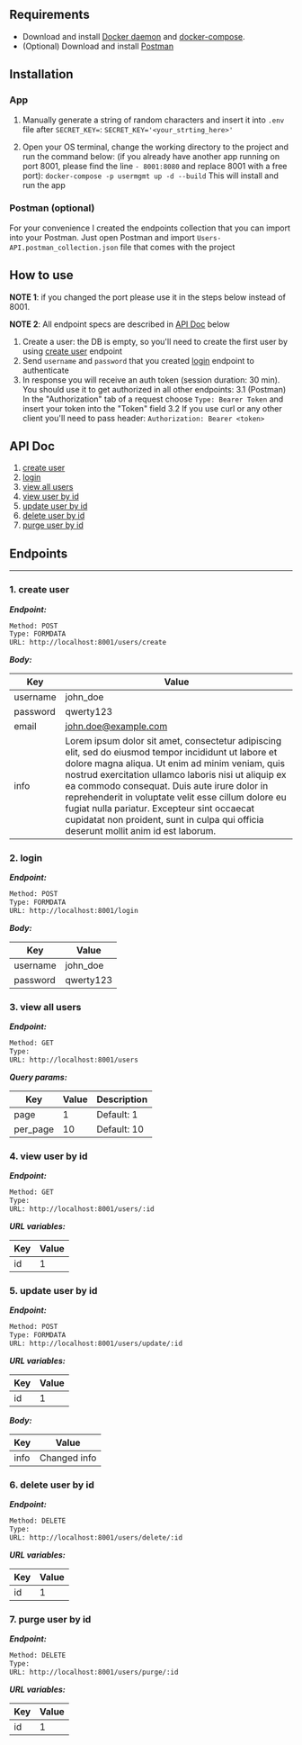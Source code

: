 ## Requirements
- Download and install [Docker daemon](https://docs.docker.com/get-docker/) and [docker-compose](https://docs.docker.com/compose/install/).
- (Optional) Download and install [Postman](https://www.postman.com/downloads/)

## Installation

### App
1. Manually generate a string of random characters and insert it into `.env` file after `SECRET_KEY=`:
`SECRET_KEY='<your_strting_here>'`

1. Open your OS terminal, change the working directory to the project and run the command below:
(if you already have another app running on port 8001, please find the line `- 8001:8080` and replace 8001 with a free port):
`docker-compose -p usermgmt up -d --build`
This will install and run the app

### Postman (optional)
For your convenience I created the endpoints collection that you can import into your Postman. Just open Postman and import `Users-API.postman_collection.json` file that comes with the project
## How to use
__NOTE 1__: if you changed the port please use it in the steps below instead of 8001.

__NOTE 2__: All endpoint specs are described in [API Doc](#api-doc) below

1. Create a user: the DB is empty, so you'll need to create the first user by using [create user](#1-create-user) endpoint
2. Send `username` and `password` that you created [login](#2-login) endpoint to authenticate
3. In response you will receive an auth token (session duration: 30 min). You should use it to get authorized in all other endpoints:
3.1 (Postman) In the "Authorization" tab of a request choose `Type: Bearer Token` and insert your token into the "Token" field
3.2 If you use curl or any other client you'll need to pass header: `Authorization: Bearer <token>`


## API Doc
1. [create user](#1-create-user)
1. [login](#2-login)
1. [view all users](#3-view-all-users)
1. [view user by id](#4-view-user-by-id)
1. [update user by id](#5-update-user-by-id)
1. [delete user by id](#6-delete-user-by-id)
1. [purge user by id](#7-purge-user-by-id)



## Endpoints
--------
### 1. create user

***Endpoint:***

```bash
Method: POST
Type: FORMDATA
URL: http://localhost:8001/users/create
```

***Body:***

| Key | Value |
| --- | ------|
| username | john_doe |
| password | qwerty123 |
| email | john.doe@example.com |
| info | Lorem ipsum dolor sit amet, consectetur adipiscing elit, sed do eiusmod tempor incididunt ut labore et dolore magna aliqua. Ut enim ad minim veniam, quis nostrud exercitation ullamco laboris nisi ut aliquip ex ea commodo consequat. Duis aute irure dolor in reprehenderit in voluptate velit esse cillum dolore eu fugiat nulla pariatur. Excepteur sint occaecat cupidatat non proident, sunt in culpa qui officia deserunt mollit anim id est laborum. |

### 2. login

***Endpoint:***

```bash
Method: POST
Type: FORMDATA
URL: http://localhost:8001/login
```

***Body:***

| Key | Value |
| --- | ------|
| username | john_doe |
| password | qwerty123 |

### 3. view all users

***Endpoint:***

```bash
Method: GET
Type:
URL: http://localhost:8001/users
```

***Query params:***

| Key | Value | Description |
| --- | ------|-------------|
| page | 1 | Default: 1 |
| per_page | 10 | Default: 10 |

### 4. view user by id

***Endpoint:***

```bash
Method: GET
Type:
URL: http://localhost:8001/users/:id
```

***URL variables:***

| Key | Value |
| --- | ------|
| id | 1 |

### 5. update user by id

***Endpoint:***

```bash
Method: POST
Type: FORMDATA
URL: http://localhost:8001/users/update/:id
```

***URL variables:***

| Key | Value |
| --- | ------|
| id | 1 |

***Body:***

| Key | Value |
| --- | ------|
| info | Changed info |

### 6. delete user by id

***Endpoint:***

```bash
Method: DELETE
Type:
URL: http://localhost:8001/users/delete/:id
```

***URL variables:***

| Key | Value |
| --- | ------|
| id | 1 |

### 7. purge user by id

***Endpoint:***

```bash
Method: DELETE
Type:
URL: http://localhost:8001/users/purge/:id
```

***URL variables:***

| Key | Value |
| --- | ------|
| id | 1 |



